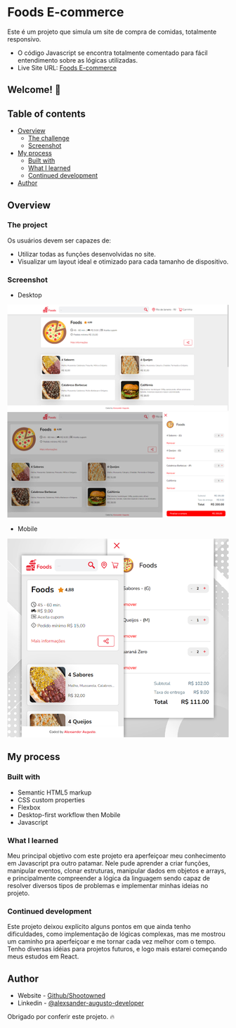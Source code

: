 # Foods E-commerce

Este é um projeto que simula um site de compra de comidas, totalmente responsivo. 

- O código Javascript se encontra totalmente comentado para fácil entendimento sobre as lógicas utilizadas.
- Live Site URL: [Foods E-commerce](https://shootowned.github.io/foods_e-commerce/)

## Welcome! 👋

## Table of contents

- [Overview](#overview)
  - [The challenge](#the-challenge)
  - [Screenshot](#screenshot)
- [My process](#my-process)
  - [Built with](#built-with)
  - [What I learned](#what-i-learned)
  - [Continued development](#continued-development)
- [Author](#author)

## Overview

### The project

Os usuários devem ser capazes de:

- Utilizar todas as funções desenvolvidas no site.
- Visualizar um layout ideal e otimizado para cada tamanho de dispositivo.

### Screenshot

- Desktop

![foods_e-commerce project](./media/desktop-version.png)
![foods_e-commerce project](./media/desktop-version-cart.png)

- Mobile 

![foods_e-commerce project](./media/mobile-version.png)

## My process

### Built with

- Semantic HTML5 markup
- CSS custom properties
- Flexbox
- Desktop-first workflow then Mobile
- Javascript

### What I learned

Meu principal objetivo com este projeto era aperfeiçoar meu conhecimento em Javascript pra outro patamar. Nele pude aprender a criar funções, manipular eventos, clonar estruturas, manipular dados em objetos e arrays, e principalmente compreender a lógica da linguagem sendo capaz de resolver diversos tipos de problemas e implementar minhas ideias no projeto.


### Continued development

Este projeto deixou explícito alguns pontos em que ainda tenho dificuldades, como implementação de lógicas complexas, mas me mostrou um caminho pra aperfeiçoar e me tornar cada vez melhor com o tempo. Tenho diversas idéias para projetos futuros, e logo mais estarei começando meus estudos em React.

## Author

- Website - [Github/Shootowned](https://github.com/shootowned)
- Linkedin - [@alexsander-augusto-developer](https://www.linkedin.com/in/alexsander-augusto-developer/)

Obrigado por conferir este projeto. 🔥
